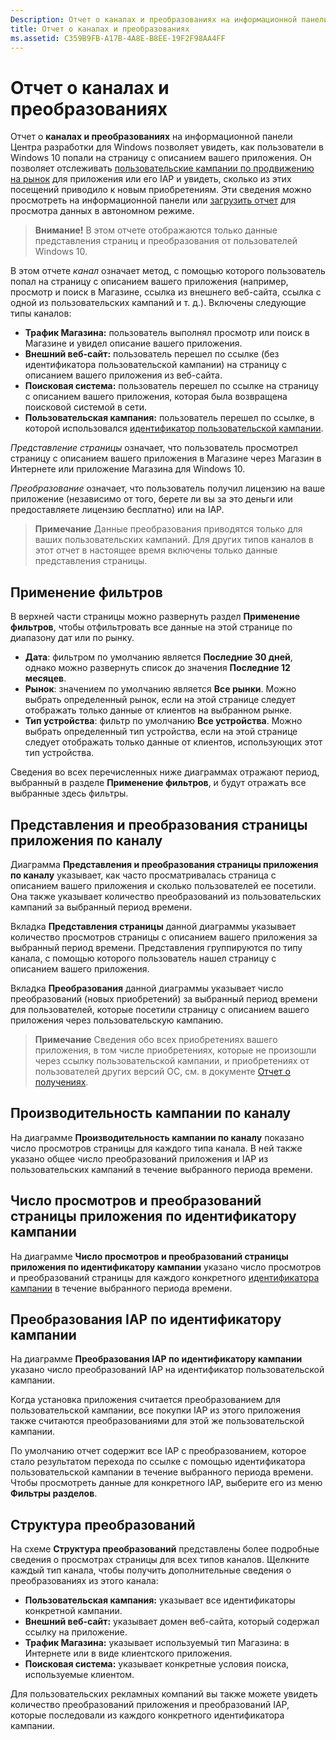 ```yaml
---
Description: Отчет о каналах и преобразованиях на информационной панели Центра разработки для Windows позволяет увидеть, как пользователи в Windows 10 попали на страницу с описанием вашего приложения.
title: Отчет о каналах и преобразованиях
ms.assetid: C359B9FB-A17B-4A8E-B8EE-19F2F98AA4FF
---
```


# Отчет о каналах и преобразованиях


Отчет о **каналах и преобразованиях** на информационной панели Центра разработки для Windows позволяет увидеть, как пользователи в Windows 10 попали на страницу с описанием вашего приложения. Он позволяет отслеживать [пользовательские кампании по продвижению на рынок](create-a-custom-app-promotion-campaign.md) для приложения или его IAP и увидеть, сколько из этих посещений приводило к новым приобретениям. Эти сведения можно просмотреть на информационной панели или [загрузить отчет](download-analytic-reports.md) для просмотра данных в автономном режиме.

> **Внимание!** В этом отчете отображаются только данные представления страниц и преобразования от пользователей Windows 10.

 

В этом отчете *канал* означает метод, с помощью которого пользователь попал на страницу с описанием вашего приложения (например, просмотр и поиск в Магазине, ссылка из внешнего веб-сайта, ссылка с одной из пользовательских кампаний и т. д.). Включены следующие типы каналов:

-   **Трафик Магазина:** пользователь выполнял просмотр или поиск в Магазине и увидел описание вашего приложения.
-   **Внешний веб-сайт:** пользователь перешел по ссылке (без идентификатора пользовательской кампании) на страницу с описанием вашего приложения из веб-сайта.
-   **Поисковая система:** пользователь перешел по ссылке на страницу с описанием вашего приложения, которая была возвращена поисковой системой в сети.
-   **Пользовательская кампания:** пользователь перешел по ссылке, в которой использовался [идентификатор пользовательской кампании](create-a-custom-app-promotion-campaign.md).

*Представление страницы* означает, что пользователь просмотрел страницу с описанием вашего приложения в Магазине через Магазин в Интернете или приложение Магазина для Windows 10.

*Преобразование* означает, что пользователь получил лицензию на ваше приложение (независимо от того, берете ли вы за это деньги или предоставляете лицензию бесплатно) или на IAP.

> **Примечание** Данные преобразования приводятся только для ваших пользовательских кампаний. Для других типов каналов в этот отчет в настоящее время включены только данные представления страницы.

 

## Применение фильтров


В верхней части страницы можно развернуть раздел **Применение фильтров**, чтобы отфильтровать все данные на этой странице по диапазону дат или по рынку.

-   **Дата**: фильтром по умолчанию является **Последние 30 дней**, однако можно развернуть список до значения **Последние 12 месяцев**.
-   **Рынок**: значением по умолчанию является **Все рынки**. Можно выбрать определенный рынок, если на этой странице следует отображать только данные от клиентов на выбранном рынке.
-   **Тип устройства**: фильтр по умолчанию **Все устройства**. Можно выбрать определенный тип устройства, если на этой странице следует отображать только данные от клиентов, использующих этот тип устройства.

Сведения во всех перечисленных ниже диаграммах отражают период, выбранный в разделе **Применение фильтров**, и будут отражать все выбранные здесь фильтры.

## Представления и преобразования страницы приложения по каналу


Диаграмма **Представления и преобразования страницы приложения по каналу** указывает, как часто просматривалась страница с описанием вашего приложения и сколько пользователей ее посетили. Она также указывает количество преобразований из пользовательских кампаний за выбранный период времени.

Вкладка **Представления страницы** данной диаграммы указывает количество просмотров страницы с описанием вашего приложения за выбранный период времени. Представления группируются по типу канала, с помощью которого пользователь нашел страницу с описанием вашего приложения.

Вкладка **Преобразования** данной диаграммы указывает число преобразований (новых приобретений) за выбранный период времени для пользователей, которые посетили страницу с описанием вашего приложения через пользовательскую кампанию.

> **Примечание** Сведения обо всех приобретениях вашего приложения, в том числе приобретениях, которые не произошли через ссылку пользовательской кампании, и приобретениях от пользователей других версий ОС, см. в документе [Отчет о получениях](acquisitions-report.md).

 

## Производительность кампании по каналу


На диаграмме **Производительность кампании по каналу** показано число просмотров страницы для каждого типа канала. В ней также указано общее число преобразований приложения и IAP из пользовательских кампаний в течение выбранного периода времени.

## Число просмотров и преобразований страницы приложения по идентификатору кампании


На диаграмме **Число просмотров и преобразований страницы приложения по идентификатору кампании** указано число просмотров и преобразований страницы для каждого конкретного [идентификатора кампании](create-a-custom-app-promotion-campaign.md) в течение выбранного периода времени.

##  Преобразования IAP по идентификатору кампании


На диаграмме **Преобразования IAP по идентификатору кампании** указано число преобразований IAP на идентификатор пользовательской кампании.

Когда установка приложения считается преобразованием для пользовательской кампании, все покупки IAP из этого приложения также считаются преобразованиями для этой же пользовательской кампании.

По умолчанию отчет содержит все IAP с преобразованием, которое стало результатом перехода по ссылке с помощью идентификатора пользовательской кампании в течение выбранного периода времени. Чтобы просмотреть данные для конкретного IAP, выберите его из меню **Фильтры разделов**.

## Структура преобразований


На схеме **Структура преобразований** представлены более подробные сведения о просмотрах страницы для всех типов каналов. Щелкните каждый тип канала, чтобы получить дополнительные сведения о преобразованиях из этого канала:

-   **Пользовательская кампания:** указывает все идентификаторы конкретной кампании.
-   **Внешний веб-сайт:** указывает домен веб-сайта, который содержал ссылку на приложение.
-   **Трафик Магазина:** указывает используемый тип Магазина: в Интернете или в виде клиентского приложения.
-   **Поисковая система:** указывает конкретные условия поиска, используемые клиентом.

Для пользовательских рекламных компаний вы также можете увидеть количество преобразований приложения и преобразований IAP, которые последовали из каждого конкретного идентификатора кампании.

 

 






<!--HONumber=Mar16_HO1-->


